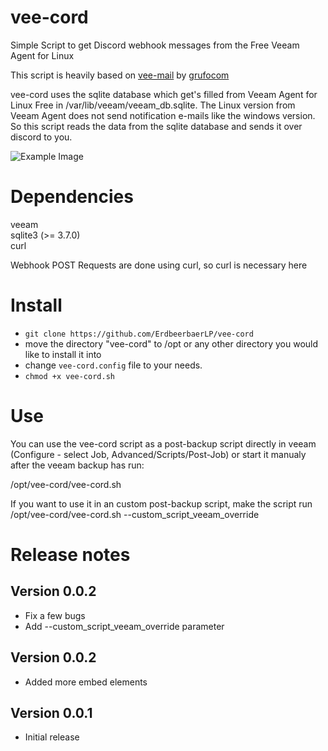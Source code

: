 # vee-cord
Simple Script to get Discord webhook messages from the Free Veeam Agent for Linux

This script is heavily based on [vee-mail](https://github.com/grufocom/vee-mail) by [grufocom](https://github.com/grufocom/)

vee-cord uses the sqlite database which get's filled from Veeam Agent for Linux Free in /var/lib/veeam/veeam_db.sqlite.
The Linux version from Veeam Agent does not send notification e-mails like the windows version.
So this script reads the data from the sqlite database and sends it over discord to you.

![Example Image](https://github.com/ErdbeerbaerLP/vee-cord/assets/27149563/c2b819cc-4bdc-406f-919f-bb0dc1e5fc9c)

# Dependencies

veeam  
sqlite3 (>= 3.7.0)  
curl 

Webhook POST Requests are done using curl, so curl is necessary here

# Install

- `git clone https://github.com/ErdbeerbaerLP/vee-cord`
- move the directory "vee-cord" to /opt or any other directory you would like to install it into
- change `vee-cord.config` file to your needs.
- `chmod +x vee-cord.sh`

# Use

You can use the vee-cord script as a post-backup script directly in veeam (Configure - select Job, Advanced/Scripts/Post-Job) or start it manualy after the veeam backup has run:

/opt/vee-cord/vee-cord.sh

If you want to use it in an custom post-backup script, make the script run /opt/vee-cord/vee-cord.sh --custom_script_veeam_override

# Release notes

## Version 0.0.2
- Fix a few bugs
- Add --custom_script_veeam_override parameter
## Version 0.0.2
- Added more embed elements

## Version 0.0.1
- Initial release
